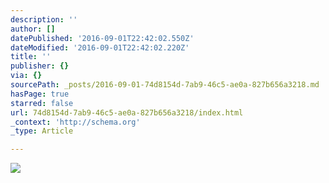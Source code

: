 ```yaml
---
description: ''
author: []
datePublished: '2016-09-01T22:42:02.550Z'
dateModified: '2016-09-01T22:42:02.220Z'
title: ''
publisher: {}
via: {}
sourcePath: _posts/2016-09-01-74d8154d-7ab9-46c5-ae0a-827b656a3218.md
hasPage: true
starred: false
url: 74d8154d-7ab9-46c5-ae0a-827b656a3218/index.html
_context: 'http://schema.org'
_type: Article

---
```

![](https://the-grid-user-content.s3-us-west-2.amazonaws.com/eb49ff3e-e155-41e1-afd7-a684858fbeca.jpg)